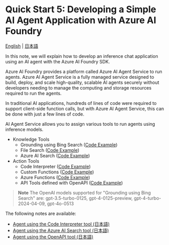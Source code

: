 # Quick Start 5: Developing a Simple AI Agent Application with Azure AI Foundry

[English](./README.md) | [日本語](./README.ja.md)

In this note, we will explain how to develop an inference chat application using an AI agent with the Azure AI Foundry SDK.

Azure AI Foundry provides a platform called Azure AI Agent Service to run agents. Azure AI Agent Service is a fully managed service designed to build, deploy, and scale high-quality, scalable AI agents securely without developers needing to manage the computing and storage resources required to run the agents.

In traditional AI applications, hundreds of lines of code were required to support client-side function calls, but with Azure AI Agent Service, this can be done with just a few lines of code.

AI Agent Service allows you to assign various tools to run agents using inference models.

- Knowledge Tools
  - Grounding using Bing Search ([Code Example](https://learn.microsoft.com/azure/ai-services/agents/how-to/tools/bing-grounding?tabs=python&pivots=code-example))
  - File Search ([Code Example](https://learn.microsoft.com/azure/ai-services/agents/how-to/tools/file-search?tabs=python&pivots=azure-blob-storage-code-examples))
  - Azure AI Search ([Code Example](https://learn.microsoft.com/azure/ai-services/agents/how-to/tools/azure-ai-search?tabs=azurecli%2Cpython&pivots=code-examples))
- Action Tools
  - Code Interpreter ([Code Example](https://learn.microsoft.com/azure/ai-services/agents/how-to/tools/code-interpreter?tabs=python&pivots=overview))
  - Custom Functions ([Code Example](https://learn.microsoft.com/azure/ai-services/agents/how-to/tools/function-calling?tabs=python&pivots=code-example))
  - Azure Functions ([Code Example](https://learn.microsoft.com/azure/ai-services/agents/how-to/tools/azure-functions?pivots=code-example))
  - API Tools defined with OpenAPI ([Code Example](https://learn.microsoft.com/azure/ai-services/agents/how-to/tools/openapi-spec?tabs=python&pivots=code-example))

> **Note**
> The OpenAI models supported for "Grounding using Bing Search" are:
> gpt-3.5-turbo-0125, gpt-4-0125-preview, gpt-4-turbo-2024-04-09, gpt-4o-0513

The following notes are available:

- [Agent using the Code Interpreter tool (日本語)](./agent_chat.ipynb)
- [Agent using the Azure AI Search tool (日本語)](./agent_chat_aisearch.ipynb)
- [Agent using the OpenAPI tool (日本語)](./agent_chat_openapi.ipynb)
